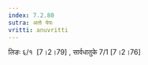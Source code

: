 ```yaml
---
index: 7.2.80
sutra: अतो येयः
vritti: anuvritti
---
```


लिङः ६/१  [7।2।79] , सार्वधातुके 7/1 [7।2।76]